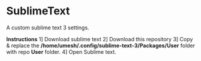 # SublimeText
A custom sublime text 3 settings.

**Instructions**
1] Download sublime text
2] Download this repository
3] Copy & replace the **/home/umesh/.config/sublime-text-3/Packages/User** folder with repo **User** folder.
4] Open Sublime text.
